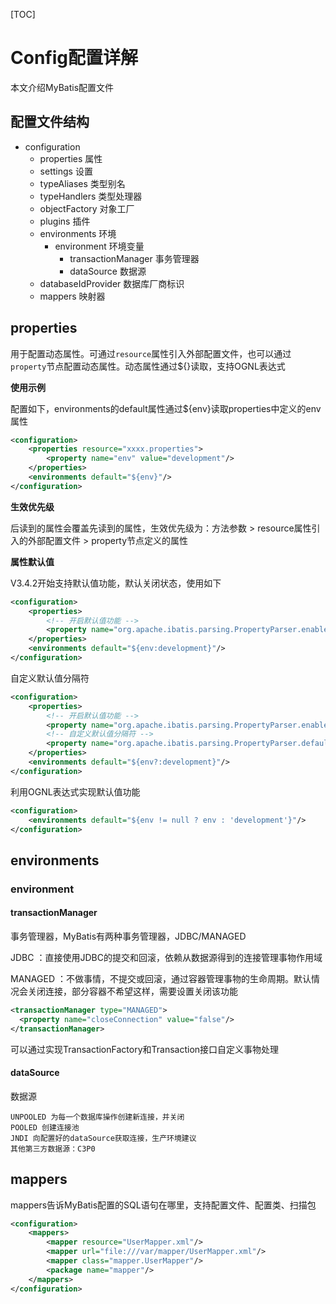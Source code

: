 [TOC]

# Config配置详解

本文介绍MyBatis配置文件

## 配置文件结构

- configuration
    - properties    属性
    - settings      设置
    - typeAliases   类型别名
    - typeHandlers  类型处理器
    - objectFactory 对象工厂
    - plugins       插件
    - environments  环境
        - environment   环境变量
            - transactionManager    事务管理器
            - dataSource            数据源
    - databaseIdProvider    数据库厂商标识
    - mappers   映射器

## properties

用于配置动态属性。可通过`resource`属性引入外部配置文件，也可以通过`property`节点配置动态属性。动态属性通过${}读取，支持OGNL表达式

**使用示例**

配置如下，environments的default属性通过${env}读取properties中定义的env属性

```xml
<configuration>
    <properties resource="xxxx.properties">
        <property name="env" value="development"/>
    </properties>
    <environments default="${env}"/>
</configuration>
```

**生效优先级**

后读到的属性会覆盖先读到的属性，生效优先级为：方法参数 > resource属性引入的外部配置文件 > property节点定义的属性

**属性默认值**

V3.4.2开始支持默认值功能，默认关闭状态，使用如下

```xml
<configuration>
	<properties>
		<!-- 开启默认值功能 -->
		<property name="org.apache.ibatis.parsing.PropertyParser.enable-default-value" value="true"/>
	</properties>
	<environments default="${env:development}"/>
</configuration>
```

自定义默认值分隔符

```xml
<configuration>
	<properties>
		<!-- 开启默认值功能 -->
		<property name="org.apache.ibatis.parsing.PropertyParser.enable-default-value" value="true"/>
		<!-- 自定义默认值分隔符 -->
		<property name="org.apache.ibatis.parsing.PropertyParser.default-value-separator" value="?:"/>
	</properties>
	<environments default="${env?:development}"/>
</configuration>
```

利用OGNL表达式实现默认值功能

```xml
<configuration>
	<environments default="${env != null ? env : 'development'}"/>
</configuration>
```

## environments

### environment

#### transactionManager

事务管理器，MyBatis有两种事务管理器，JDBC/MANAGED

JDBC ：直接使用JDBC的提交和回滚，依赖从数据源得到的连接管理事物作用域

MANAGED ：不做事情，不提交或回滚，通过容器管理事物的生命周期。默认情况会关闭连接，部分容器不希望这样，需要设置关闭该功能

```xml
<transactionManager type="MANAGED">
  <property name="closeConnection" value="false"/>
</transactionManager>
```

可以通过实现TransactionFactory和Transaction接口自定义事物处理

#### dataSource

数据源

	UNPOOLED 为每一个数据库操作创建新连接，并关闭
	POOLED 创建连接池
	JNDI 向配置好的dataSource获取连接，生产环境建议
	其他第三方数据源：C3P0

## mappers

mappers告诉MyBatis配置的SQL语句在哪里，支持配置文件、配置类、扫描包

```xml
<configuration>
	<mappers>
		<mapper resource="UserMapper.xml"/>
		<mapper url="file:///var/mapper/UserMapper.xml"/>
		<mapper class="mapper.UserMapper"/>
		<package name="mapper"/>
	</mappers>
</configuration>
```